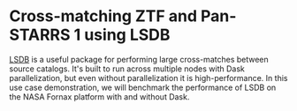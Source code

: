 # Cross-matching ZTF and Pan-STARRS 1 using LSDB


[LSDB](https://lsdb.io) is a useful package for performing large cross-matches between source catalogs. It's built to run across multiple nodes with Dask parallelization, but even without parallelization it is high-performance. In this use case demonstration, we will benchmark the performance of LSDB on the NASA Fornax platform with and without Dask.
